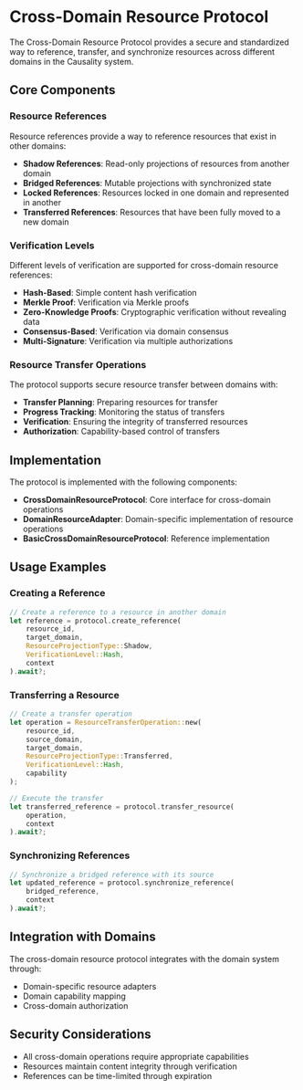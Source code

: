 # Cross-Domain Resource Protocol

The Cross-Domain Resource Protocol provides a secure and standardized way to reference, transfer, and synchronize resources across different domains in the Causality system.

## Core Components

### Resource References

Resource references provide a way to reference resources that exist in other domains:

- **Shadow References**: Read-only projections of resources from another domain
- **Bridged References**: Mutable projections with synchronized state
- **Locked References**: Resources locked in one domain and represented in another
- **Transferred References**: Resources that have been fully moved to a new domain

### Verification Levels

Different levels of verification are supported for cross-domain resource references:

- **Hash-Based**: Simple content hash verification
- **Merkle Proof**: Verification via Merkle proofs
- **Zero-Knowledge Proofs**: Cryptographic verification without revealing data
- **Consensus-Based**: Verification via domain consensus
- **Multi-Signature**: Verification via multiple authorizations

### Resource Transfer Operations

The protocol supports secure resource transfer between domains with:

- **Transfer Planning**: Preparing resources for transfer
- **Progress Tracking**: Monitoring the status of transfers
- **Verification**: Ensuring the integrity of transferred resources
- **Authorization**: Capability-based control of transfers

## Implementation

The protocol is implemented with the following components:

- **CrossDomainResourceProtocol**: Core interface for cross-domain operations
- **DomainResourceAdapter**: Domain-specific implementation of resource operations
- **BasicCrossDomainResourceProtocol**: Reference implementation

## Usage Examples

### Creating a Reference

```rust
// Create a reference to a resource in another domain
let reference = protocol.create_reference(
    resource_id,
    target_domain,
    ResourceProjectionType::Shadow,
    VerificationLevel::Hash,
    context
).await?;
```

### Transferring a Resource

```rust
// Create a transfer operation
let operation = ResourceTransferOperation::new(
    resource_id,
    source_domain,
    target_domain,
    ResourceProjectionType::Transferred,
    VerificationLevel::Hash,
    capability
);

// Execute the transfer
let transferred_reference = protocol.transfer_resource(
    operation,
    context
).await?;
```

### Synchronizing References

```rust
// Synchronize a bridged reference with its source
let updated_reference = protocol.synchronize_reference(
    bridged_reference,
    context
).await?;
```

## Integration with Domains

The cross-domain resource protocol integrates with the domain system through:

- Domain-specific resource adapters
- Domain capability mapping
- Cross-domain authorization

## Security Considerations

- All cross-domain operations require appropriate capabilities
- Resources maintain content integrity through verification
- References can be time-limited through expiration 